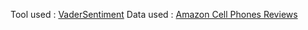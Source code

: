 Tool used : [VaderSentiment](https://github.com/cjhutto/vaderSentiment)
Data used : [Amazon Cell Phones Reviews](https://www.kaggle.com/datasets/grikomsn/amazon-cell-phones-reviews)
